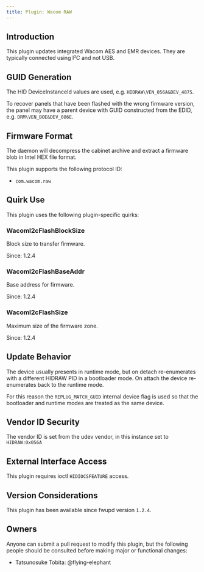 ```yaml
---
title: Plugin: Wacom RAW
---
```


## Introduction

This plugin updates integrated Wacom AES and EMR devices. They are typically
connected using I²C and not USB.

## GUID Generation

The HID DeviceInstanceId values are used, e.g. `HIDRAW\VEN_056A&DEV_4875`.

To recover panels that have been flashed with the wrong firmware version, the panel may have a
parent device with GUID constructed from the EDID, e.g. `DRM\VEN_BOE&DEV_086E`.

## Firmware Format

The daemon will decompress the cabinet archive and extract a firmware blob in
Intel HEX file format.

This plugin supports the following protocol ID:

* `com.wacom.raw`

## Quirk Use

This plugin uses the following plugin-specific quirks:

### WacomI2cFlashBlockSize

Block size to transfer firmware.

Since: 1.2.4

### WacomI2cFlashBaseAddr

Base address for firmware.

Since: 1.2.4

### WacomI2cFlashSize

Maximum size of the firmware zone.

Since: 1.2.4

## Update Behavior

The device usually presents in runtime mode, but on detach re-enumerates with a
different HIDRAW PID in a bootloader mode. On attach the device re-enumerates
back to the runtime mode.

For this reason the `REPLUG_MATCH_GUID` internal device flag is used so that
the bootloader and runtime modes are treated as the same device.

## Vendor ID Security

The vendor ID is set from the udev vendor, in this instance set to `HIDRAW:0x056A`

## External Interface Access

This plugin requires ioctl `HIDIOCSFEATURE` access.

## Version Considerations

This plugin has been available since fwupd version `1.2.4`.

## Owners

Anyone can submit a pull request to modify this plugin, but the following people should be
consulted before making major or functional changes:

* Tatsunosuke Tobita: @flying-elephant
